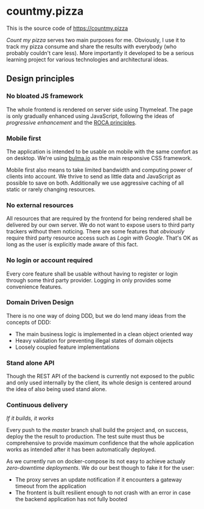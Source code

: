 # countmy.pizza
This is the source code of https://countmy.pizza

_Count my pizza_ serves two main purposes for me. Obviously, I use it to track my pizza consume and share the results
with everybody (who probably couldn't care less). More importantly it developed to be a serious learning project for
various technologies and architectural ideas.

## Design principles

### No bloated JS framework
The whole frontend is rendered on server side using Thymeleaf. The page is only gradually enhanced using JavaScript, 
following the ideas of _progressive enhancement_ and the [ROCA principles](https://roca-style.org/).

### Mobile first
The application is intended to be usable on mobile with the same comfort as on desktop. We're using 
[bulma.io](https://bulma.io) as the main responsive CSS framework.

Mobile first also means to take limited bandwidth and computing power of clients into account. We thrive to send as 
little data and JavaScript as possible to save on both. Additionally we use aggressive caching of all static or rarely
changing resources. 

### No external resources
All resources that are required by the frontend for being rendered shall be delivered by our own server. We do not want 
to expose users to third party trackers without them noticing.
There are some features that _obviously_ require third party resource access such as _Login with Google_. That's OK as
long as the user is explicitly made aware of this fact.

### No login or account required
Every core feature shall be usable without having to register or login through some third party provider. Logging in 
only provides some convenience features.

### Domain Driven Design
There is no one way of doing DDD, but we do lend many ideas from the concepts of DDD:
* The main business logic is implemented in a clean object oriented way
* Heavy validation for preventing illegal states of domain objects
* Loosely coupled feature implementations

### Stand alone API
Though the REST API of the backend is currently not exposed to the public and only used internally by the client, its 
whole design is centered around the idea of also being used stand alone.

### Continuous delivery
_If it builds, it works_

Every push to the _master_ branch shall build the project and, on success, deploy the the result to production. The test 
suite must thus be comprehensive to provide maximum confidence that the whole application works as intended after it has 
been automatically deployed.

As we currently run on docker-compose its not easy to achieve actualy _zero-downtime deployments_. We do our best though 
to fake it for the user:
* The proxy serves an update notification if it encounters a gateway timeout from the application
* The frontent is built resilient enough to not crash with an error in case the backend application has not fully booted
